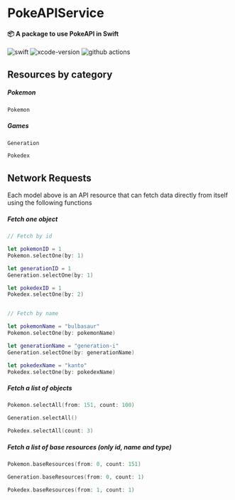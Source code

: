 # PokeAPIService

#### 📦 A package to use PokeAPI in Swift

![swift](https://img.shields.io/badge/Swift-5.10-orange?logo=Swift&logoColor=white)
![xcode-version](https://img.shields.io/badge/Xcode-16-blue?logo=xcode&logoColor=white)
![github actions](https://github.com/ThomasG51/PokeAPIService/actions/workflows/swift.yml/badge.svg)


## Resources by category

##### Pokemon
```swift
Pokemon
```
##### Games
```swift
Generation

Pokedex
```

## Network Requests

Each model above is an API resource that can fetch data directly from itself using the following functions

##### Fetch one object
```swift
// Fetch by id

let pokemonID = 1
Pokemon.selectOne(by: 1)

let generationID = 1
Generation.selectOne(by: 1)

let pokedexID = 1
Pokedex.selectOne(by: 2)


// Fetch by name

let pokemonName = "bulbasaur"
Pokemon.selectOne(by: pokemonName)

let generationName = "generation-i"
Generation.selectOne(by: generationName)

let pokedexName = "kanto"
Pokedex.selectOne(by: pokedexName)
```

##### Fetch a list of objects
```swift
Pokemon.selectAll(from: 151, count: 100)

Generation.selectAll()

Pokedex.selectAll(count: 3)
```

##### Fetch a list of base resources (only id, name and type)
```swift
Pokemon.baseResources(from: 0, count: 151)

Generation.baseResources(from: 0, count: 1)

Pokedex.baseResources(from: 1, count: 1)
```
